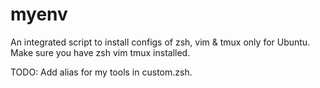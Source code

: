 # myenv

An integrated script to install configs of zsh, vim & tmux only for Ubuntu.
Make sure you have zsh vim tmux installed.

TODO: 
    Add alias for my tools in custom.zsh.
